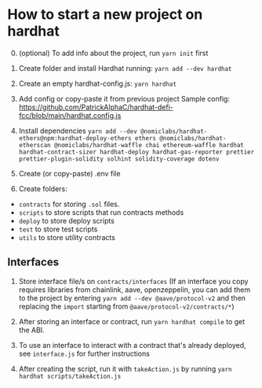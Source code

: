 # How to start a new project on hardhat

0. (optional) To add info about the project, run `yarn init` first

1. Create folder and install Hardhat running:
   `yarn add --dev hardhat`

2. Create an empty hardhat-config.js:
   `yarn hardhat`

3. Add config or copy-paste it from previous project
   Sample config: https://github.com/PatrickAlphaC/hardhat-defi-fcc/blob/main/hardhat.config.js

4. Install dependencies
   `yarn add --dev @nomiclabs/hardhat-ethers@npm:hardhat-deploy-ethers ethers @nomiclabs/hardhat-etherscan @nomiclabs/hardhat-waffle chai ethereum-waffle hardhat hardhat-contract-sizer hardhat-deploy hardhat-gas-reporter prettier prettier-plugin-solidity solhint solidity-coverage dotenv`

5. Create (or copy-paste) .env file

6. Create folders:

- `contracts` for storing `.sol` files.
- `scripts` to store scripts that run contracts methods
- `deploy` to store deploy scripts
- `test` to store test scripts
- `utils` to store utility contracts

## Interfaces

1. Store interface file/s on `contracts/interfaces`
   (If an interface you copy requires libraries from chainlink, aave, openzeppelin, you can add them to the project by entering `yarn add --dev @aave/protocol-v2` and then replacing the `import` starting from `@aave/protocol-v2/contracts/*`)

2. After storing an interface or contract, run `yarn hardhat compile` to get the ABI.

3. To use an interface to interact with a contract that's already deployed, see `interface.js` for further instructions

4. After creating the script, run it with `takeAction.js` by running `yarn hardhat scripts/takeAction.js`
